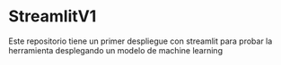 # StreamlitV1
Este repositorio tiene un primer despliegue con streamlit para probar la herramienta desplegando un modelo de machine learning
